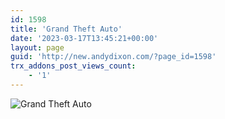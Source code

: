 ```yaml
---
id: 1598
title: 'Grand Theft Auto'
date: '2023-03-17T13:45:21+00:00'
layout: page
guid: 'http://new.andydixon.com/?page_id=1598'
trx_addons_post_views_count:
    - '1'
---
```


![Grand Theft Auto](https://i0.wp.com/assets.g8x2.ldn.idrivee2-23.com/posters/Grand%20Theft%20Auto%2001.jpg?w=1200&ssl=1 "Grand Theft Auto")